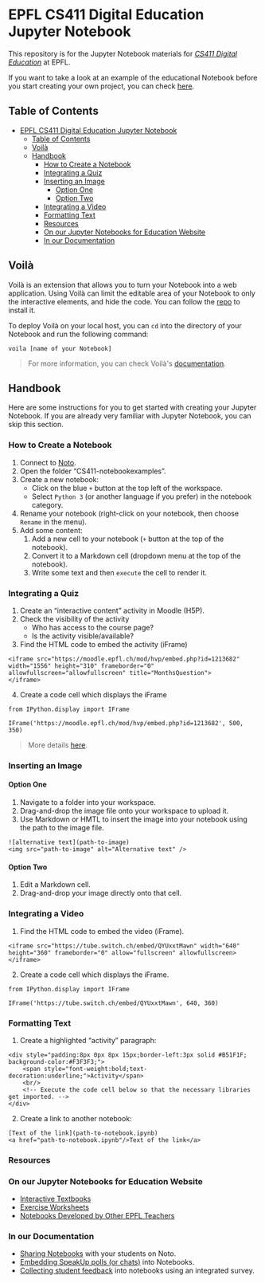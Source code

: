 # EPFL CS411 Digital Education Jupyter Notebook

This repository is for the Jupyter Notebook materials for [_CS411 Digital Education_](https://edu.epfl.ch/coursebook/en/digital-education-CS-411) at EPFL.

If you want to take a look at an example of the educational Notebook before you start creating your own project,
you can check [here](./starter.ipynb).

## Table of Contents

- [EPFL CS411 Digital Education Jupyter Notebook](#epfl-cs411-digital-education-jupyter-notebook)
  - [Table of Contents](#table-of-contents)
  - [Voilà](#voilà)
  - [Handbook](#handbook)
    - [How to Create a Notebook](#how-to-create-a-notebook)
    - [Integrating a Quiz](#integrating-a-quiz)
    - [Inserting an Image](#inserting-an-image)
      - [Option One](#option-one)
      - [Option Two](#option-two)
    - [Integrating a Video](#integrating-a-video)
    - [Formatting Text](#formatting-text)
    - [Resources](#resources)
    - [On our Jupyter Notebooks for Education Website](#on-our-jupyter-notebooks-for-education-website)
    - [In our Documentation](#in-our-documentation)

## Voilà

Voilà is an extension that allows you to turn your Notebook into a web application.
Using Voilà can limit the editable area of your Notebook to only the interactive elements, and hide the code.
You can follow the [repo](https://github.com/voila-dashboards/voila) to install it.

To deploy Voilà on your local host, you can `cd` into the directory of your Notebook and run the following command:
```
voila [name of your Notebook]
```

> For more information, you can check Voilà's [documentation](https://voila.readthedocs.io/en/stable/using.html).

## Handbook

Here are some instructions for you to get started with creating your Jupyter Notebook. If you are already
very familiar with Jupyter Notebook, you can skip this section.

### How to Create a Notebook

1. Connect to [Noto](https://noto.epfl.ch).
2. Open the folder “CS411-notebookexamples”.
3. Create a new notebook:
   - Click on the blue `+` button at the top left of the workspace.
   - Select `Python 3` (or another language if you prefer) in the notebook category.
4. Rename your notebook (right-click on your notebook, then choose `Rename` in the menu).
5. Add some content:
   1. Add a new cell to your notebook (`+` button at the top of the notebook).
   2. Convert it to a Markdown cell (dropdown menu at the top of the notebook).
   3. Write some text and then `execute` the cell to render it.

### Integrating a Quiz

1. Create an “interactive content” activity in Moodle (H5P).
2. Check the visibility of the activity
   - Who has access to the course page?
   - Is the activity visible/available?
3. Find the HTML code to embed the activity (iFrame)

```
<iframe src="https://moodle.epfl.ch/mod/hvp/embed.php?id=1213682" width="1556" height="310" frameborder="0" allowfullscreen="allowfullscreen" title="MonthsQuestion">
</iframe>
```

4. Create a code cell which displays the iFrame

```
from IPython.display import IFrame

IFrame('https://moodle.epfl.ch/mod/hvp/embed.php?id=1213682', 500, 350)
```

> More details [here](https://go.epfl.ch/noto-quiz).

### Inserting an Image

#### Option One

1. Navigate to a folder into your workspace.
2. Drag-and-drop the image file onto your workspace to upload it.
3. Use Markdown or HMTL to insert the image into your notebook using the path to the image file.

```
![alternative text](path-to-image)
<img src="path-to-image" alt="Alternative text" />
```

#### Option Two

1. Edit a Markdown cell.
2. Drag-and-drop your image directly onto that cell.

### Integrating a Video

1. Find the HTML code to embed the video (iFrame).

```
<iframe src="https://tube.switch.ch/embed/QYUxxtMawn" width="640" height="360" frameborder="0" allow="fullscreen" allowfullscreen>
</iframe>
```

2. Create a code cell which displays the iFrame.

```
from IPython.display import IFrame

IFrame('https://tube.switch.ch/embed/QYUxxtMawn', 640, 360)
```

### Formatting Text

1. Create a highlighted “activity” paragraph:

```
<div style="padding:8px 0px 8px 15px;border-left:3px solid #B51F1F;
background-color:#F3F3F3;">
    <span style="font-weight:bold;text-decoration:underline;">Activity</span>
    <br/>
    <!-- Execute the code cell below so that the necessary libraries get imported. -->
</div>
```

2. Create a link to another notebook:

```
[Text of the link](path-to-notebook.ipynb)
<a href="path-to-notebook.ipynb"/>Text of the link</a>
```

### Resources

### On our Jupyter Notebooks for Education Website

- [Interactive Textbooks](https://go.epfl.ch/interactivetextbooks)
- [Exercise Worksheets](https://go.epfl.ch/exerciseworksheets)
- [Notebooks Developed by Other EPFL Teachers](https://go.epfl.ch/notebookexamples)

### In our Documentation

- [Sharing Notebooks](https:/go.epfl.ch/noto-share) with your students on Noto.
- [Embedding SpeakUp polls (or chats)](https:/go.epfl.ch/noto-polls) into Notebooks.
- [Collecting student feedback](https://go.epfl.ch/noto-feedback) into notebooks using an integrated survey.
